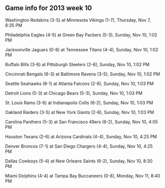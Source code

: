 ## Game info for 2013 week 10
Washington Redskins (3-5) at Minnesota Vikings (1-7), Thursday, Nov 7, 8:35 PM



Philadelphia Eagles (4-5) at Green Bay Packers (5-3), Sunday, Nov 10, 1:02 PM

Jacksonville Jaguars (0-8) at Tennessee Titans (4-4), Sunday, Nov 10, 1:02 PM

Buffalo Bills (3-6) at Pittsburgh Steelers (2-6), Sunday, Nov 10, 1:02 PM

Cincinnati Bengals (6-3) at Baltimore Ravens (3-5), Sunday, Nov 10, 1:02 PM

Seattle Seahawks (8-1) at Atlanta Falcons (2-6), Sunday, Nov 10, 1:03 PM

Detroit Lions (5-3) at Chicago Bears (5-3), Sunday, Nov 10, 1:03 PM

St. Louis Rams (3-6) at Indianapolis Colts (6-2), Sunday, Nov 10, 1:03 PM

Oakland Raiders (3-5) at New York Giants (2-6), Sunday, Nov 10, 1:03 PM



Carolina Panthers (5-3) at San Francisco 49ers (6-2), Sunday, Nov 10, 4:05 PM

Houston Texans (2-6) at Arizona Cardinals (4-4), Sunday, Nov 10, 4:25 PM

Denver Broncos (7-1) at San Diego Chargers (4-4), Sunday, Nov 10, 4:25 PM



Dallas Cowboys (5-4) at New Orleans Saints (6-2), Sunday, Nov 10, 8:30 PM



Miami Dolphins (4-4) at Tampa Bay Buccaneers (0-8), Monday, Nov 11, 8:40 PM

